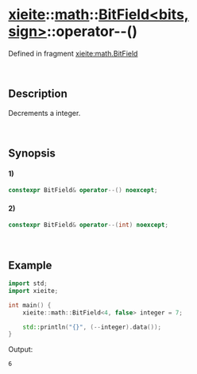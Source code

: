# [xieite](../../../../../xieite.md)\:\:[math](../../../../../math.md)\:\:[BitField<bits, sign>](../../../../bit_field.md)\:\:operator--\(\)
Defined in fragment [xieite:math.BitField](../../../../../../../src/math/bit_field.cpp)

&nbsp;

## Description
Decrements a integer.

&nbsp;

## Synopsis
#### 1)
```cpp
constexpr BitField& operator--() noexcept;
```
#### 2)
```cpp
constexpr BitField& operator--(int) noexcept;
```

&nbsp;

## Example
```cpp
import std;
import xieite;

int main() {
    xieite::math::BitField<4, false> integer = 7;

    std::println("{}", (--integer).data());
}
```
Output:
```
6
```
